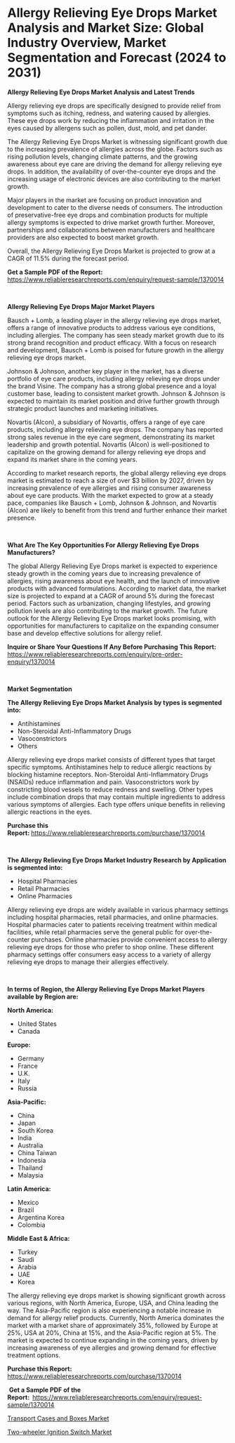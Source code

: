 <p><h1>Allergy Relieving Eye Drops Market Analysis and Market Size: Global Industry Overview, Market Segmentation and Forecast (2024 to 2031)</h1></p><p><strong>Allergy Relieving Eye Drops Market Analysis and Latest Trends</strong></p>
<p><p>Allergy relieving eye drops are specifically designed to provide relief from symptoms such as itching, redness, and watering caused by allergies. These eye drops work by reducing the inflammation and irritation in the eyes caused by allergens such as pollen, dust, mold, and pet dander.</p><p>The Allergy Relieving Eye Drops Market is witnessing significant growth due to the increasing prevalence of allergies across the globe. Factors such as rising pollution levels, changing climate patterns, and the growing awareness about eye care are driving the demand for allergy relieving eye drops. In addition, the availability of over-the-counter eye drops and the increasing usage of electronic devices are also contributing to the market growth.</p><p>Major players in the market are focusing on product innovation and development to cater to the diverse needs of consumers. The introduction of preservative-free eye drops and combination products for multiple allergy symptoms is expected to drive market growth further. Moreover, partnerships and collaborations between manufacturers and healthcare providers are also expected to boost market growth.</p><p>Overall, the Allergy Relieving Eye Drops Market is projected to grow at a CAGR of 11.5% during the forecast period.</p></p>
<p><strong>Get a Sample PDF of the Report:&nbsp;</strong> <a href="https://www.reliableresearchreports.com/enquiry/request-sample/1370014">https://www.reliableresearchreports.com/enquiry/request-sample/1370014</a></p>
<p>&nbsp;</p>
<p><strong>Allergy Relieving Eye Drops Major Market Players</strong></p>
<p><p>Bausch + Lomb, a leading player in the allergy relieving eye drops market, offers a range of innovative products to address various eye conditions, including allergies. The company has seen steady market growth due to its strong brand recognition and product efficacy. With a focus on research and development, Bausch + Lomb is poised for future growth in the allergy relieving eye drops market.</p><p>Johnson & Johnson, another key player in the market, has a diverse portfolio of eye care products, including allergy relieving eye drops under the brand Visine. The company has a strong global presence and a loyal customer base, leading to consistent market growth. Johnson & Johnson is expected to maintain its market position and drive further growth through strategic product launches and marketing initiatives.</p><p>Novartis (Alcon), a subsidiary of Novartis, offers a range of eye care products, including allergy relieving eye drops. The company has reported strong sales revenue in the eye care segment, demonstrating its market leadership and growth potential. Novartis (Alcon) is well-positioned to capitalize on the growing demand for allergy relieving eye drops and expand its market share in the coming years.</p><p>According to market research reports, the global allergy relieving eye drops market is estimated to reach a size of over $3 billion by 2027, driven by increasing prevalence of eye allergies and rising consumer awareness about eye care products. With the market expected to grow at a steady pace, companies like Bausch + Lomb, Johnson & Johnson, and Novartis (Alcon) are likely to benefit from this trend and further enhance their market presence.</p></p>
<p>&nbsp;</p>
<p><strong>What Are The Key Opportunities For Allergy Relieving Eye Drops Manufacturers?</strong></p>
<p><p>The global Allergy Relieving Eye Drops market is expected to experience steady growth in the coming years due to increasing prevalence of allergies, rising awareness about eye health, and the launch of innovative products with advanced formulations. According to market data, the market size is projected to expand at a CAGR of around 5% during the forecast period. Factors such as urbanization, changing lifestyles, and growing pollution levels are also contributing to the market growth. The future outlook for the Allergy Relieving Eye Drops market looks promising, with opportunities for manufacturers to capitalize on the expanding consumer base and develop effective solutions for allergy relief.</p></p>
<p><strong>Inquire or Share Your Questions If Any Before Purchasing This Report:</strong> <a href="https://www.reliableresearchreports.com/enquiry/pre-order-enquiry/1370014">https://www.reliableresearchreports.com/enquiry/pre-order-enquiry/1370014</a></p>
<p>&nbsp;</p>
<p><strong>Market Segmentation</strong></p>
<p><strong>The Allergy Relieving Eye Drops Market Analysis by types is segmented into:</strong></p>
<p><ul><li>Antihistamines</li><li>Non-Steroidal Anti-Inflammatory Drugs</li><li>Vasoconstrictors</li><li>Others</li></ul></p>
<p><p>Allergy relieving eye drops market consists of different types that target specific symptoms. Antihistamines help to reduce allergic reactions by blocking histamine receptors. Non-Steroidal Anti-Inflammatory Drugs (NSAIDs) reduce inflammation and pain. Vasoconstrictors work by constricting blood vessels to reduce redness and swelling. Other types include combination drops that may contain multiple ingredients to address various symptoms of allergies. Each type offers unique benefits in relieving allergic reactions in the eyes.</p></p>
<p><strong>Purchase this Report:&nbsp;</strong><a href="https://www.reliableresearchreports.com/purchase/1370014">https://www.reliableresearchreports.com/purchase/1370014</a></p>
<p>&nbsp;</p>
<p><strong>The Allergy Relieving Eye Drops Market Industry Research by Application is segmented into:</strong></p>
<p><ul><li>Hospital Pharmacies</li><li>Retail Pharmacies</li><li>Online Pharmacies</li></ul></p>
<p><p>Allergy relieving eye drops are widely available in various pharmacy settings including hospital pharmacies, retail pharmacies, and online pharmacies. Hospital pharmacies cater to patients receiving treatment within medical facilities, while retail pharmacies serve the general public for over-the-counter purchases. Online pharmacies provide convenient access to allergy relieving eye drops for those who prefer to shop online. These different pharmacy settings offer consumers easy access to a variety of allergy relieving eye drops to manage their allergies effectively.</p></p>
<p>&nbsp;</p>
<p><strong>In terms of Region, the Allergy Relieving Eye Drops Market Players available by Region are:</strong></p>
<p>
    <p> <strong> North America: </strong>
        <ul>
            <li>United States</li>
            <li>Canada</li>
        </ul>
        </p> 
    <p> <strong> Europe: </strong>
        <ul>
            <li>Germany</li>
            <li>France</li>
            <li>U.K.</li>
            <li>Italy</li>
            <li>Russia</li>
        </ul>
        </p> 
    <p> <strong> Asia-Pacific: </strong>
        <ul>
            <li>China</li>
            <li>Japan</li>
            <li>South Korea</li>
            <li>India</li>
            <li>Australia</li>
            <li>China Taiwan</li>
            <li>Indonesia</li>
            <li>Thailand</li>
            <li>Malaysia</li>
        </ul>
        </p> 
    <p> <strong> Latin America: </strong>
        <ul>
            <li>Mexico</li>
            <li>Brazil</li>
            <li>Argentina Korea</li>
            <li>Colombia</li>
        </ul>
        </p> 
    <p> <strong> Middle East & Africa: </strong>
        <ul>
            <li>Turkey</li>
            <li>Saudi</li>
            <li>Arabia</li>
            <li>UAE</li>
            <li>Korea</li>
        </ul>
    </p>
    </p>
<p><p>The allergy relieving eye drops market is showing significant growth across various regions, with North America, Europe, USA, and China leading the way. The Asia-Pacific region is also experiencing a notable increase in demand for allergy relief products. Currently, North America dominates the market with a market share of approximately 35%, followed by Europe at 25%, USA at 20%, China at 15%, and the Asia-Pacific region at 5%. The market is expected to continue expanding in the coming years, driven by increasing awareness of eye allergies and growing demand for effective treatment options.</p></p>
<p><strong>Purchase this Report: </strong><a href="https://www.reliableresearchreports.com/purchase/1370014">https://www.reliableresearchreports.com/purchase/1370014</a></p>
<p>&nbsp;<strong>Get a Sample PDF of the Report:&nbsp;&nbsp;</strong><a href="https://www.reliableresearchreports.com/enquiry/request-sample/1370014">https://www.reliableresearchreports.com/enquiry/request-sample/1370014</a></p>
<p><strong></strong></p>
<p><p><a href="https://github.com/mancsybtousav/Market-Research-Report-List-1/blob/main/transport-cases-and-boxes-market.md">Transport Cases and Boxes Market</a></p><p><a href="https://github.com/josesg55/Market-Research-Report-List-1/blob/main/two-wheeler-ignition-switch-market.md">Two-wheeler Ignition Switch Market</a></p></p>